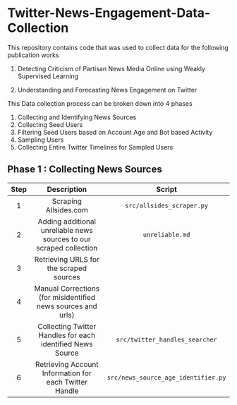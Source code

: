 # Twitter-News-Engagement-Data-Collection

This repository contains code that was used to collect data for the following publication works

1. Detecting Criticism of Partisan News Media Online using Weakly Supervised Learning
   
2. Understanding and Forecasting News Engagement on Twitter


This Data collection process can be broken down into 4 phases

1. Collecting and Identifying News Sources
2. Collecting Seed Users
3. Filtering Seed Users based on Account Age and Bot based Activity
4. Sampling Users
5. Collecting Entire Twitter Timelines for Sampled Users


## Phase 1 : Collecting News Sources

| **Step** |                           **Description**                           |              **Script**             |
|:--------:|:-------------------------------------------------------------------:|:-----------------------------------:|
| 1        | Scraping Allsides.com                                               | `src/allsides_scraper.py`           |
| 2        | Adding additional unreliable news sources to our scraped collection | `unreliable.md`                     |
| 3        | Retrieving URLS for the scraped sources                             |                                     |
| 4        | Manual Corrections (for misidentified news sources and urls)        |                                     |
| 5        | Collecting Twitter Handles for each identified News Source          | `src/twitter_handles_searcher`      |
| 6        | Retrieving Account Information for each Twitter Handle              | `src/news_source_age_identifier.py` |
